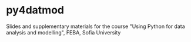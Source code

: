 # py4datmod
Slides and supplementary materials for the course "Using Python for data analysis and modelling", FEBA, Sofia University
